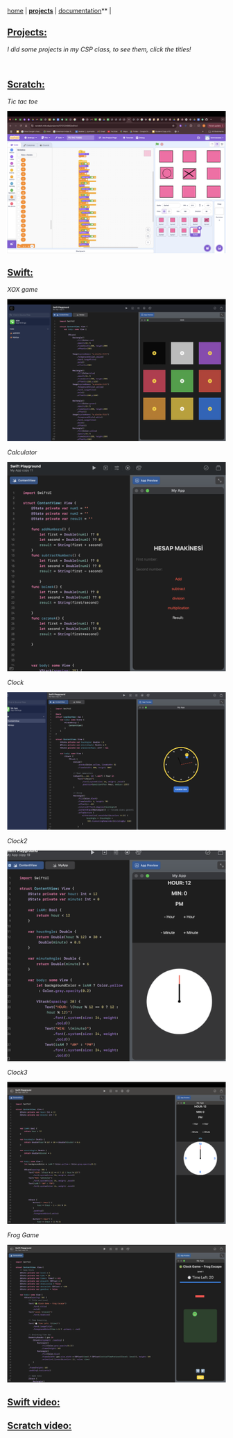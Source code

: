 [home](README.md) | **[projects](projects.md)** | [documentation](documentation.md)** |

## **[Projects:](https://github.com/berenazakliii/berenazakli.github.io2/tree/main/projects)**
*I did some projects in my CSP class, to see them, click the titles!*

<br>

## **[Scratch:](https://github.com/berenazakliii/berenazakli.github.io2/tree/main/projects/blockoding)**
*Tic tac toe*

<img src="Screenshot 2025-09-03 at 11.17.57.png" alt="My Photo">

<br>

## **[Swift:](https://github.com/berenazakliii/berenazakli.github.io2/tree/main/projects/swift)**

*XOX game*

<img src="Screenshot 2025-09-03 at 11.18.16.png" alt="photo">

*Calculator*

<img src="Screenshot 2025-09-04 at 11.19.23.png" alt="photo">

*Clock*

<img src="Screenshot 2025-09-15 at 08.03.29.png" alt="photo">

*Clock2*

<img src="Screenshot 2025-09-15 at 08.06.58.png" alt="photo">

*Clock3*

<img src="Screenshot 2025-09-22 at 22.27.17.png" alt="photo">

*Frog Game*

<img src="Screenshot 2025-10-12 at 23.12.32.png" alt="photo">

<br>

## [Swift video:](https://drive.google.com/file/d/1Sv3gThbgu-gjOIpwiryBfZp0z_RLUF9Y/view?usp=sharing)

## [Scratch video:](https://drive.google.com/file/d/1b4ZqT4OHX7jl7n36edUCt16QE3UP3bev/view?usp=sharing)

